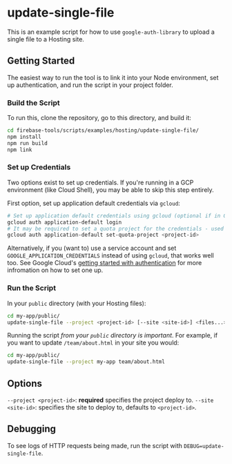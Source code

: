 # update-single-file

This is an example script for how to use `google-auth-library` to upload a single file to a Hosting site.

## Getting Started

The easiest way to run the tool is to link it into your Node environment, set up authentication, and run the script in your project folder.

### Build the Script

To run this, clone the repository, go to this directory, and build it:

```bash
cd firebase-tools/scripts/examples/hosting/update-single-file/
npm install
npm run build
npm link
```

### Set up Credentials

Two options exist to set up credentials. If you're running in a GCP environment (like Cloud Shell), you may be able to skip this step entirely.

First option, set up application default credentials via `gcloud`:

```bash
# Set up application default credentials using gcloud (optional if in GCP environment).
gcloud auth application-default login
# It may be required to set a quota project for the credentials - used to account for the API usage.
gcloud auth application-default set-quota-project <project-id>
```

Alternatively, if you (want to) use a service account and set `GOOGLE_APPLICATION_CREDENTIALS` instead of using `gcloud`, that works well too. See Google Cloud's [getting started with authentication](https://cloud.google.com/docs/authentication/getting-started) for more infromation on how to set one up.

### Run the Script

In your `public` directory (with your Hosting files):

```bash
cd my-app/public/
update-single-file --project <project-id> [--site <site-id>] <files...>
```

Running the script *from your `public` directory is important*. For example, if you want to update `/team/about.html` in your site you would:

```bash
cd my-app/public/
update-single-file --project my-app team/about.html
```

## Options

`--project <project-id>`: **required** specifies the project deploy to.
`--site <site-id>`: specifies the site to deploy to, defaults to `<project-id>`.

## Debugging

To see logs of HTTP requests being made, run the script with `DEBUG=update-single-file`.
